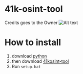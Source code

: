 # 41k-osint-tool
Credits goes to the Owner
![Alt text](https://github.com/joschi3957/41k-osint-tool/blob/main/Screenshot%202024-11-17%20162610.png)
# How to install

1. download [python](https://python.org/downloads)
2. then download [41kosint-tool](https://github.com/joschi3957/41k-osint-tool/archive/refs/heads/main.zip)
3. Run ```setup.bat```
